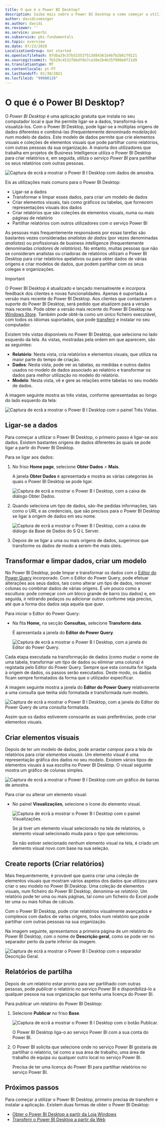 ```yaml
---
title: O que é o Power BI Desktop?
description: Saiba mais sobre o Power BI Desktop e como começar a utilizá-lo.
author: davidiseminger
ms.author: davidi
ms.reviewer: ''
ms.service: powerbi
ms.subservice: pbi-fundamentals
ms.topic: overview
ms.date: 07/23/2020
LocalizationGroup: Get started
ms.openlocfilehash: 07dba29c57b533537513d84361b4b7b2b61f9221
ms.sourcegitcommit: fb529c4532fbbdfde7ce28e2b4b35f990e8f21d9
ms.translationtype: MT
ms.contentlocale: pt-PT
ms.lasthandoff: 01/30/2021
ms.locfileid: "99088126"
---
```

# <a name="what-is-power-bi-desktop"></a>O que é o Power BI Desktop?

O *Power BI Desktop* é uma aplicação gratuita que instala no seu computador local e que lhe permite ligar-se a dados, transformá-los e visualizá-los. Com o Power BI Desktop, pode ligar-se a múltiplas origens de dados diferentes e combiná-las (frequentemente denominado *modelação*) num modelo de dados. Este modelo de dados permite que crie elementos visuais e coleções de elementos visuais que pode partilhar como relatórios, com outras pessoas da sua organização. A maioria dos utilizadores que trabalha em projetos de Business Intelligence utiliza o Power BI Desktop para criar relatórios e, em seguida, utiliza o *serviço Power BI* para partilhar os seus relatórios com outras pessoas.

![Captura de ecrã a mostrar o Power B I Desktop com dados de amostra.](media/desktop-what-is-desktop/what-is-desktop_01.png)

Eis as utilizações mais comuns para o Power BI Desktop:

* Ligar-se a dados
* Transformar e limpar esses dados, para criar um modelo de dados
* Criar elementos visuais, tais como gráficos ou tabelas, que fornecem representações visuais dos dados
* Criar relatórios que são coleções de elementos visuais, numa ou mais páginas de relatório
* Partilhar relatórios com outros utilizadores com o serviço Power BI

As pessoas mais frequentemente responsáveis por essas tarefas são bastantes vezes consideradas *analistas de dados* (por vezes denominadas *analistas*) ou profissionais de business intelligence (frequentemente denominadas *criadores de relatórios*). No entanto, muitas pessoas que não se consideram analistas ou criadoras de relatórios utilizam o Power BI Desktop para criar relatórios apelativos ou para obter dados de várias origens e criar modelos de dados, que podem partilhar com os seus colegas e organizações.


> [!IMPORTANT]
> O Power BI Desktop é atualizado e lançado mensalmente e incorpora feedback dos clientes e novas funcionalidades. Apenas é suportada a versão mais recente do Power BI Desktop. Aos clientes que contactarem o suporte do Power BI Desktop, será pedido que atualizem para a versão mais recente. Pode obter a versão mais recente do Power BI Desktop na [Windows Store](https://aka.ms/pbidesktopstore). Também pode obtê-la como um único ficheiro executável, com todos os idiomas suportados, que pode [transferir](https://www.microsoft.com/download/details.aspx?id=58494) e instalar no seu computador.


Existem três vistas disponíveis no Power BI Desktop, que seleciona no lado esquerdo da tela. As vistas, mostradas pela ordem em que aparecem, são as seguintes:
* **Relatório**: Nesta vista, cria relatórios e elementos visuais, que utiliza na maior parte do tempo de criação.
* **Dados**: Nesta vista, pode ver as tabelas, as medidas e outros dados usados no modelo de dados associado ao relatório e transformar os dados para melhor utilização no modelo do relatório.
* **Modelo**: Nesta vista, vê e gere as relações entre tabelas no seu modelo de dados.

A imagem seguinte mostra as três vistas, conforme apresentadas ao longo do lado esquerdo da tela:

![Captura de ecrã a mostrar o Power B I Desktop com o painel Três Vistas.](media/desktop-what-is-desktop/what-is-desktop-07.png)
 

## <a name="connect-to-data"></a>Ligar-se a dados
Para começar a utilizar o Power BI Desktop, o primeiro passo é ligar-se aos dados. Existem bastantes origens de dados diferentes às quais se pode ligar a partir do Power BI Desktop. 

Para se ligar aos dados:

1. No friso **Home page**, selecione **Obter Dados** > **Mais**. 

   A janela **Obter Dados** é apresentada e mostra as várias categorias às quais o Power BI Desktop se pode ligar.

   ![Captura de ecrã a mostrar o Power B I Desktop, com a caixa de diálogo Obter Dados.](media/desktop-what-is-desktop/what-is-desktop_02.png)

2. Quando seleciona um tipo de dados, são-lhe pedidas informações, tais como o URL e as credenciais, que são precisos para o Power BI Desktop se ligar à origem de dados em seu nome.

   ![Captura de ecrã a mostrar o Power B I Desktop, com a caixa de diálogo da Base de Dados do S Q L Server.](media/desktop-what-is-desktop/what-is-desktop_03.png)

3. Depois de se ligar a uma ou mais origens de dados, sugerimos que transforme os dados de modo a serem-lhe mais úteis.

## <a name="transform-and-clean-data-create-a-model"></a>Transformar e limpar dados, criar um modelo

No Power BI Desktop, pode limpar e transformar os dados com o [Editor do Power Query](../transform-model/desktop-query-overview.md) incorporado. Com o Editor do Power Query, pode efetuar alterações aos seus dados, tais como alterar um tipo de dados, remover colunas ou combinar dados de várias origens. É um pouco como a escultura: pode começar com um bloco grande de barro (ou dados) e, em seguida, ir retirando pedaços ou adicionar outros conforme seja preciso, até que a forma dos dados seja aquela que quer. 

Para iniciar o Editor do Power Query:

- Na fita **Home,** na secção **Consultas,** selecione **Transform data**.

   É apresentada a janela do **Editor do Power Query**.

   ![Captura de ecrã a mostrar o Power B I Desktop, com a janela do Editor do Power Query.](media/desktop-getting-started/designer_gsg_editquery.png)

Cada etapa executada na transformação de dados (como mudar o nome de uma tabela, transformar um tipo de dados ou eliminar uma coluna) é registada pelo Editor do Power Query. Sempre que esta consulta for ligada à origem de dados, os passos serão executados. Deste modo, os dados ficam sempre formatados da forma que o utilizador especificar.

A imagem seguinte mostra a janela do **Editor do Power Query** relativamente a uma consulta que tenha sido formatada e transformada num modelo.

 ![Captura de ecrã a mostrar o Power B I Desktop, com a janela do Editor do Power Query de uma consulta formatada.](media/desktop-getting-started/shapecombine_querysettingsfinished.png)

Assim que os dados estiverem consoante as suas preferências, pode criar elementos visuais. 

## <a name="create-visuals"></a>Criar elementos visuais 

Depois de ter um modelo de dados, pode arrastar *campos* para a tela de relatórios para criar *elementos visuais*. Um elemento visual é uma representação gráfica dos dados no seu modelo. Existem vários tipos de elementos visuais à sua escolha no Power BI Desktop. O visual seguinte mostra um gráfico de colunas simples. 

![Captura de ecrã a mostrar o Power B I Desktop com um gráfico de barras de amostra.](media/desktop-what-is-desktop/what-is-desktop_04.png)

Para criar ou alterar um elemento visual: 

- No painel **Visualizações**, selecione o ícone do elemento visual. 

   ![Captura de ecrã a mostrar o Power B I Desktop com o painel Visualizações.](media/desktop-what-is-desktop/what-is-desktop_05.png)

   Se já tiver um elemento visual selecionado na tela de relatórios, o elemento visual selecionado muda para o tipo que selecionou. 

   Se não estiver selecionado nenhum elemento visual na tela, é criado um elemento visual novo com base na sua seleção.


## <a name="create-reports"></a>Create reports (Criar relatórios)

Mais frequentemente, é provável que queira criar uma coleção de elementos visuais que mostram vários aspetos dos dados que utilizou para criar o seu modelo no Power BI Desktop. Uma coleção de elementos visuais, num ficheiro do Power BI Desktop, denomina-se *relatório*. Um relatório pode ter uma ou mais páginas, tal como um ficheiro do Excel pode ter uma ou mais folhas de cálculo.

Com o Power BI Desktop, pode criar relatórios visualmente avançados e complexos com dados de várias origens, todos num relatório que pode partilhar com outras pessoas na sua organização.

Na imagem seguinte, apresentamos a primeira página de um relatório do Power BI Desktop, com o nome de **Descrição geral**, como se pode ver no separador perto da parte inferior da imagem. 

![Captura de ecrã a mostrar o Power B I Desktop com o separador Descrição Geral.](media/desktop-what-is-desktop/what-is-desktop_01.png)

## <a name="share-reports"></a>Relatórios de partilha

Depois de um relatório estar pronto para ser partilhado com outras pessoas, pode *publicar* o relatório no serviço Power BI e disponibilizá-lo a qualquer pessoa na sua organização que tenha uma licença do Power BI. 

Para publicar um relatório do Power BI Desktop: 

1. Selecione **Publicar** no friso **Base**.

   ![Captura de ecrã a mostrar o Power B I Desktop com o botão Publicar.](media/desktop-what-is-desktop/what-is-desktop_06.png)

   O Power BI Desktop liga-o ao serviço Power BI com a sua conta do Power BI. 

2. O Power BI solicita que selecione onde no serviço Power BI gostaria de partilhar o relatório, tal como a sua área de trabalho, uma área de trabalho de equipa ou qualquer outro local no serviço Power BI. 

   Precisa de ter uma licença do Power BI para partilhar relatórios no serviço Power BI.


## <a name="next-steps"></a>Próximos passos

Para começar a utilizar o Power BI Desktop, primeiro precisa de transferir e instalar a aplicação. Existem duas formas de obter o Power BI Desktop:

* [Obter o Power BI Desktop a partir da Loja Windows](https://aka.ms/pbidesktopstore)
* [Transferir o Power BI Desktop a partir da Web](https://www.microsoft.com/download/details.aspx?id=58494)
